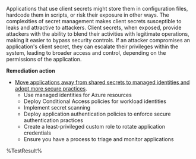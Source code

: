 Applications that use client secrets might store them in configuration files, hardcode them in scripts, or risk their exposure in other ways. The complexities of secret management makes client secrets susceptible to leaks and attractive to attackers. Client secrets, when exposed, provide attackers with the ability to blend their activities with legitimate operations, making it easier to bypass security controls. If an attacker compromises an application's client secret, they can escalate their privileges within the system, leading to broader access and control, depending on the permissions of the application.

**Remediation action**

- [Move applications away from shared secrets to managed identities and adopt more secure practices](https://learn.microsoft.com/entra/identity/enterprise-apps/migrate-applications-from-secrets).
   - Use managed identities for Azure resources
   - Deploy Conditional Access policies for workload identities
   - Implement secret scanning
   - Deploy application authentication policies to enforce secure authentication practices
   - Create a least-privileged custom role to rotate application credentials
   - Ensure you have a process to triage and monitor applications
<!--- Results --->
%TestResult%





